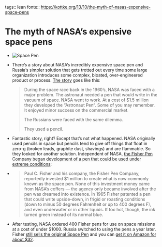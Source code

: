 tags:: lean
fonte:: https://kottke.org/13/10/the-myth-of-nasas-expensive-space-pens

# The myth of NASA’s expensive space pens
- ![Space Pen](https://kottke.org/plus/misc/images/space-pen.jpg)
- There’s a story about NASA’s incredibly expensive space pen and Russia’s simpler solution that gets trotted out every time some large organization introduces some complex, bloated, over-engineered product or process. [The story](http://www.snopes.com/business/genius/spacepen.asp) goes like this:
  
  
  > During the space race back in the 1960’s, NASA was faced with a major problem. The astronaut needed a pen that would write in the vacuum of space. NASA went to work. At a cost of $1.5 million they developed the “Astronaut Pen”. Some of you may remember. It enjoyed minor success on the commercial market.
  > 
  > The Russians were faced with the same dilemma.
  > 
  > They used a pencil.
- Fantastic story, right? Except that’s not what happened. NASA originally used pencils in space but pencils tend to give off things that float in zero-g (broken leads, graphite dust, shavings) and are flammable. So they looked for another solution. Independent of NASA, [the Fisher Pen Company began development of a pen that could be used under extreme conditions](http://www.scientificamerican.com/article.cfm?id=fact-or-fiction-nasa-spen):
-
  > Paul C. Fisher and his company, the Fisher Pen Company, reportedly invested $1 million to create what is now commonly known as the space pen. None of this investment money came from NASA’s coffers — the agency only became involved after the pen was dreamed into existence. In 1965 Fisher patented a pen that could write upside-down, in frigid or roasting conditions (down to minus 50 degrees Fahrenheit or up to 400 degrees F), and even underwater or in other liquids. If too hot, though, the ink turned green instead of its normal blue.
- After testing, NASA ordered 400 Fisher pens for use on space missions at a cost of under $1000. Russia switched to using the pens a year later. Fisher [still sells the original Space Pen](http://www.spacepen.com/originalastronautspacepen.aspx) and you can [get it on Amazon for about $32](http://www.amazon.com/exec/obidos/ASIN/B0015ZP2AC/ref=nosim/0sil8).